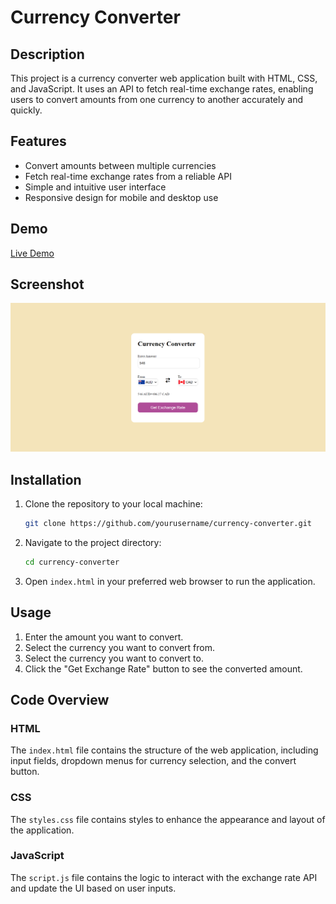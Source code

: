 # Currency Converter

## Description

This project is a currency converter web application built with HTML, CSS, and JavaScript. It uses an API to fetch real-time exchange rates, enabling users to convert amounts from one currency to another accurately and quickly.

## Features

- Convert amounts between multiple currencies
- Fetch real-time exchange rates from a reliable API
- Simple and intuitive user interface
- Responsive design for mobile and desktop use

## Demo

[Live Demo](https://varshith345.github.io/Currency-Converter/)

## Screenshot

![Currency Converter Screenshot](https://github.com/varshith345/Currency-Converter/blob/main/scrnshot.png)

## Installation

1. Clone the repository to your local machine:

    ```bash
    git clone https://github.com/yourusername/currency-converter.git
    ```

2. Navigate to the project directory:

    ```bash
    cd currency-converter
    ```

3. Open `index.html` in your preferred web browser to run the application.

## Usage

1. Enter the amount you want to convert.
2. Select the currency you want to convert from.
3. Select the currency you want to convert to.
4. Click the "Get Exchange Rate" button to see the converted amount.

## Code Overview

### HTML

The `index.html` file contains the structure of the web application, including input fields, dropdown menus for currency selection, and the convert button.

### CSS

The `styles.css` file contains styles to enhance the appearance and layout of the application.

### JavaScript

The `script.js` file contains the logic to interact with the exchange rate API and update the UI based on user inputs.


